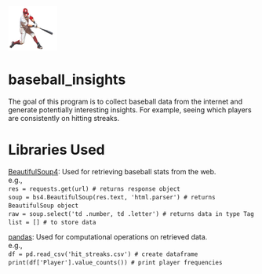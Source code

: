 <img src='photos/baseball_player.png' alt='baseball player' style='width: 100px; height: 90px'>

# baseball_insights
The goal of this program is to collect baseball data from the internet and generate
potentially interesting insights. For example, seeing which players are consistently on hitting streaks.

# Libraries Used
[BeautifulSoup4](https://pypi.org/project/beautifulsoup4/): Used for retrieving baseball stats from the web.
<br>
e.g., <br>
`res = requests.get(url) # returns response object` <br>
`soup = bs4.BeautifulSoup(res.text, 'html.parser') # returns BeautifulSoup object` <br>
`raw = soup.select('td .number, td .letter') # returns data in type Tag` <br>
`list = [] # to store data` <br>

[pandas](https://pandas.pydata.org/docs/): Used for computational operations on retrieved data.
<br>
e.g.,<br>
`df = pd.read_csv('hit_streaks.csv') # create dataframe`<br>
`print(df['Player'].value_counts()) # print player frequencies`